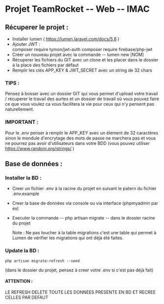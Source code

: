 # Projet TeamRocket -- Web -- IMAC 

## Récuperer le projet : 

	
* Installer lumen ( https://lumen.laravel.com/docs/5.6 )
* Ajouter JWT :  
	composer require tymon/jwt-auth
	composer require firebase/php-jwt
* Créer un nouveau projet avec la commande -- lumen new [NOM]
* Récuperer les fichiers du GIT avec un clone et les placer dans le dossier à la place des fichiers par défaut
* Remplir les clés APP_KEY & JWT_SECRET avec un string de 32 chars

### TIPS : 
Pensez à bosser avec un dossier GIT qui vous permet d'upload votre travail / récuperer le travail des aurtes et un dossier de travail où vous pouvez faire ce que vous voulez ca vous facilitera la vie pour ceux qui n'y pensent pas naturellement. 


### IMPORTANT : 
Pour le .env penser à remplir le APP_KEY avec un élement de 32 caractères sinon le mondule d'encrytage des mots de passe ne marchera pas et vous ne pourrez pas avoir d'utilisateurs dans votre BDD 
(vous pouvez utiliser https://www.random.org/strings/ )



	
	
## Base de données : 

### Installer la BD : 
* Creer un fichier .env à la racine du projet en suivant le patern du fichier .env.example
* Creer la base de données via console ou via interface (phpmyadmin par ex)
* Executer la commande -- php artisan migrate -- dans le dossier racine du projet 

	Note : Ne pas toucher à la table migrations c'est une table qui permet à Lumen de vérifier les migrations qui ont déjà été faites.


### Update la BD : 
	php artisan migrate:refresh --seed 
(dans le dossier du projet, pensez à creer votre .env si c'est pas déjà fait)
#### ATTENTION : 
LE REFRESH DELETE TOUTE LES DONNEES PRESENTE EN BD ET RECREE CELLES PAR DEFAUT
